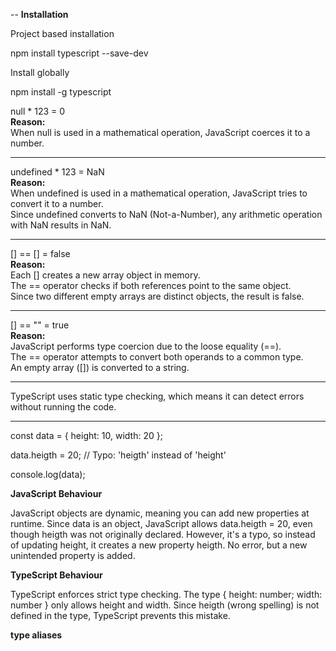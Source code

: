 --
**Installation**

Project based installation

npm install typescript --save-dev

Install globally

npm install -g typescript

null \* 123 = 0  
**Reason:**  
When null is used in a mathematical operation, JavaScript coerces it to a number.

---

undefined \* 123 = NaN  
**Reason:**  
When undefined is used in a mathematical operation, JavaScript tries to convert it to a number.  
Since undefined converts to NaN (Not-a-Number), any arithmetic operation with NaN results in NaN.

---

[] == [] = false  
**Reason:**  
Each [] creates a new array object in memory.  
The == operator checks if both references point to the same object.  
Since two different empty arrays are distinct objects, the result is false.

---

[] == "" = true  
**Reason:**  
JavaScript performs type coercion due to the loose equality (==).  
The == operator attempts to convert both operands to a common type.  
An empty array ([]) is converted to a string.

---

TypeScript uses static type checking, which means it can detect errors without running the code.

---

const data = { height: 10, width: 20 };

data.heigth = 20; // Typo: 'heigth' instead of 'height'

console.log(data);

**JavaScript Behaviour**

JavaScript objects are dynamic, meaning you can add new properties at runtime.
Since data is an object, JavaScript allows data.heigth = 20, even though heigth was not originally declared.
However, it's a typo, so instead of updating height, it creates a new property heigth.
No error, but a new unintended property is added.

**TypeScript Behaviour**

TypeScript enforces strict type checking.
The type { height: number; width: number } only allows height and width.
Since heigth (wrong spelling) is not defined in the type, TypeScript prevents this mistake.

**type aliases**

